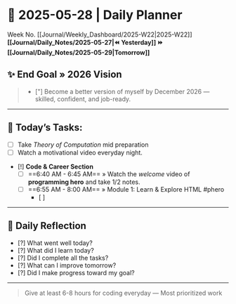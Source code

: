 # 🌼 **2025-05-28** | Daily Planner

Week No. [[Journal/Weekly_Dashboard/2025-W22|2025-W22]]
**[[Journal/Daily_Notes/2025-05-27|⏪ Yesterday]] ⏩ [[Journal/Daily_Notes/2025-05-29|Tomorrow]]**

## ✨ End Goal » 2026 Vision

> - ["] Become a better version of myself by December 2026 — skilled, confident, and job-ready.

---

## 🎯 **Today’s Tasks:**

- [ ] Take *Theory of Computation* mid preparation
- [ ] Watch a motivational video everyday night.
- [!] **Code & Career Section**
	- [ ] ==6:40 AM - 6:45 AM==  » Watch the *welcome* video of **programming hero** and take 1/2 notes.
	- [ ] ==6:55 AM - 8:00 AM==  » Module 1: Learn & Explore HTML #phero
		- [ ] 


---
## 🌸 Daily Reflection

- [?] What went well today?  
- [?] What did I learn today?  
- [?] Did I complete all the tasks?  
- [?] What can I improve tomorrow?  
- [?] Did I make progress toward my goal?  

---

> Give at least 6-8 hours for coding everyday — Most prioritized work